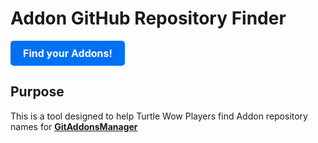 # Addon GitHub Repository Finder

<a href="https://twow-addon-repo-finder.vercel.app/" style="display: inline-block; padding: 10px 20px; font-size: 16px; font-weight: bold; text-align: center; color: #fff; background-color: #0070f3; border-radius: 5px; text-decoration: none;">Find your Addons!</a>

## Purpose

This is a tool designed to help Turtle Wow Players find Addon repository names for [**GitAddonsManager**](https://woblight.gitlab.io/overview/gitaddonsmanager/)
